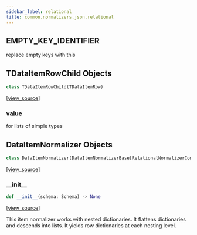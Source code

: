 ```yaml
---
sidebar_label: relational
title: common.normalizers.json.relational
---
```


## EMPTY\_KEY\_IDENTIFIER

replace empty keys with this

## TDataItemRowChild Objects

```python
class TDataItemRowChild(TDataItemRow)
```

[[view_source]](https://github.com/dlt-hub/dlt/blob/3739c9ac839aafef713f6d5ebbc6a81b2a39a1b0/dlt/common/normalizers/json/relational.py#L31)

### value

for lists of simple types

## DataItemNormalizer Objects

```python
class DataItemNormalizer(DataItemNormalizerBase[RelationalNormalizerConfig])
```

[[view_source]](https://github.com/dlt-hub/dlt/blob/3739c9ac839aafef713f6d5ebbc6a81b2a39a1b0/dlt/common/normalizers/json/relational.py#L49)

### \_\_init\_\_

```python
def __init__(schema: Schema) -> None
```

[[view_source]](https://github.com/dlt-hub/dlt/blob/3739c9ac839aafef713f6d5ebbc6a81b2a39a1b0/dlt/common/normalizers/json/relational.py#L55)

This item normalizer works with nested dictionaries. It flattens dictionaries and descends into lists.
It yields row dictionaries at each nesting level.


